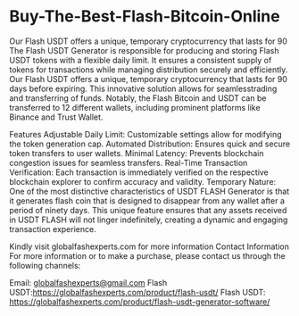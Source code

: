 # Buy-The-Best-Flash-Bitcoin-Online
Our Flash USDT offers a unique, temporary cryptocurrency that lasts for 90
The Flash USDT Generator is responsible for producing and storing Flash USDT tokens with a flexible daily limit. It ensures a consistent supply of tokens for transactions while managing distribution securely and efficiently. Our Flash USDT offers a unique, temporary cryptocurrency that lasts for 90 days before expiring. This innovative solution allows for seamlesstrading and transferring of funds. Notably, the Flash Bitcoin and USDT can be transferred to 12 different wallets, including prominent platforms like Binance and Trust Wallet.

Features
Adjustable Daily Limit: Customizable settings allow for modifying the token generation cap.
Automated Distribution: Ensures quick and secure token transfers to user wallets.
Minimal Latency: Prevents blockchain congestion issues for seamless transfers.
Real-Time Transaction Verification: Each transaction is immediately verified on the respective blockchain explorer to confirm accuracy and validity.
Temporary Nature: One of the most distinctive characteristics of USDT FLASH Generator is that it generates flash coin that is designed to disappear from any wallet after a period of ninety days. This unique feature ensures that any assets received in USDT FLASH will not linger indefinitely, creating a dynamic and engaging transaction experience.

Kindly visit globalfashexperts.com for more information
Contact Information
For more information or to make a purchase, please contact us through the following channels:

Email: globalfashexperts@gmail.com
Flash USDT:https://globalfashexperts.com/product/flash-usdt/
Flash USDT: https://globalfashexperts.com/product/flash-usdt-generator-software/
